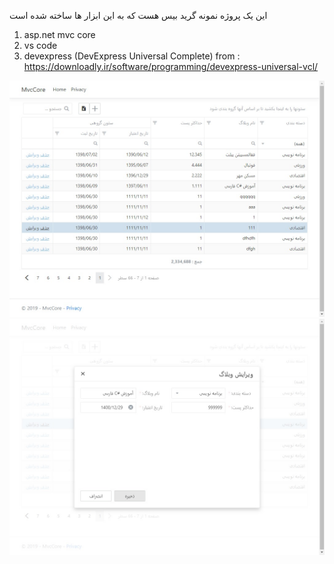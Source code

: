 این یک پروژه نمونه گرید بیس هست که به این ابزار ها ساخته شده است
1. asp.net mvc core
2. vs code
3. devexpress (DevExpress Universal Complete) from : https://downloadly.ir/software/programming/devexpress-universal-vcl/

![alt text](https://github.com/mammadkoma/MvcCore/blob/master/wwwroot/Images/01.jpg)
![alt text](https://github.com/mammadkoma/MvcCore/blob/master/wwwroot/Images/02.jpg)